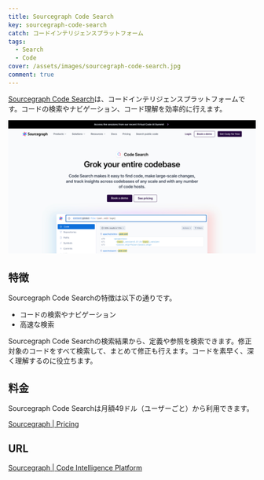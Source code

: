 ```yaml
---
title: Sourcegraph Code Search
key: sourcegraph-code-search
catch: コードインテリジェンスプラットフォーム
tags:
  - Search
  - Code
cover: /assets/images/sourcegraph-code-search.jpg
comment: true
---
```


[Sourcegraph Code Search](https://sourcegraph.com/code-search)は、コードインテリジェンスプラットフォームです。コードの検索やナビゲーション、コード理解を効率的に行えます。

[![Sourcegraph Code SearchのWebサイト](/assets/images/sourcegraph-code-search.jpg)](https://sourcegraph.com/code-search)

<!--more-->

## 特徴

Sourcegraph Code Searchの特徴は以下の通りです。

- コードの検索やナビゲーション
- 高速な検索

Sourcegraph Code Searchの検索結果から、定義や参照を検索できます。修正対象のコードをすべて検索して、まとめて修正も行えます。コードを素早く、深く理解するのに役立ちます。

## 料金

Sourcegraph Code Searchは月額49ドル（ユーザーごと）から利用できます。

[Sourcegraph \| Pricing](https://sourcegraph.com/pricing?product=codeSearch)

## URL

[Sourcegraph \| Code Intelligence Platform](https://sourcegraph.com/)
